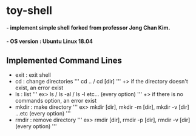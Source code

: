 # toy-shell

#### - implement simple shell forked from professor Jong Chan Kim.
#### - OS version : Ubuntu Linux 18.04 


## Implemented Command Lines

- exit : exit shell
- cd : change directories
'''
cd .. / cd [dir]
'''
	+> if the directory doesn't exist, an error exist
- ls : list
'''
ex> ls / ls -al / ls -l   etc... (every option)
'''
	+> if there is no commands option, an error exist
- mkdir : make directory
'''
ex> mkdir [dir], mkdir -m [dir], mkdir -v [dir] ...etc (every option) 
'''
- rmdir : remove directory
'''
ex> rmdir [dir], rmdir -p [dir], rmdir -v [dir] (every option)
'''
